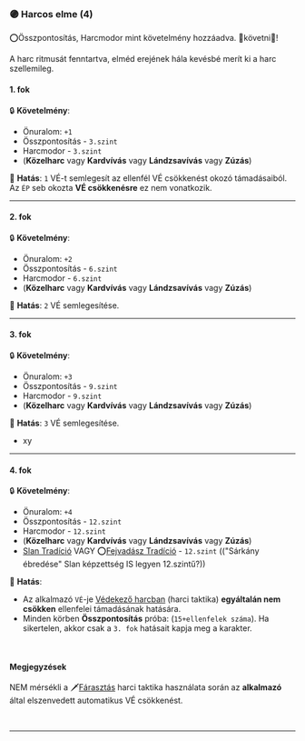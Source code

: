 ### 🟣 Harcos elme (4)

⭕Összpontosítás, Harcmodor mint követelmény hozzáadva. 👀követni👀!

A harc ritmusát fenntartva, elméd erejének hála kevésbé merít ki a harc szellemileg.

#### 1. fok

🔒 **Követelmény**:
- Önuralom: `+1`
- Összpontosítás - `3.szint`
- Harcmodor - `3.szint`
- (**Közelharc** vagy **Kardvívás** vagy **Lándzsavívás** vagy **Zúzás**)

🌟 **Hatás**: `1` VÉ-t semlegesít az ellenfél VÉ csökkenést okozó támadásaiból. Az `ÉP` seb okozta **VÉ csökkenésre** ez nem vonatkozik.

---
#### 2. fok

🔒 **Követelmény**:
- Önuralom: `+2`
- Összpontosítás - `6.szint`
- Harcmodor - `6.szint`
- (**Közelharc** vagy **Kardvívás** vagy **Lándzsavívás** vagy **Zúzás**)

🌟 **Hatás**: `2` VÉ semlegesítése.

---
#### 3. fok

🔒 **Követelmény**:
- Önuralom: `+3`
- Összpontosítás - `9.szint`
- Harcmodor - `9.szint`
- (**Közelharc** vagy **Kardvívás** vagy **Lándzsavívás** vagy **Zúzás**)

🌟 **Hatás**: `3` VÉ semlegesítése.
- xy

---
#### 4. fok

🔒 **Követelmény**:
- Önuralom: `+4`
- Összpontosítás - `12.szint`
- Harcmodor - `12.szint`
- (**Közelharc** vagy **Kardvívás** vagy **Lándzsavívás** vagy **Zúzás**)
- [Slan Tradíció](../053_01_slan_tradicio.md) VAGY ⭕[Fejvadász Tradíció](../053_02_fejvadasz_tradicio.md) - `12.szint`  (("Sárkány ébredése" Slan képzettség IS legyen 12.szintű?))

🌟 **Hatás**:
- Az alkalmazó `VÉ`-je [Védekező harcban](../064_02_harci_taktikak.md#v%C3%A9dekez%C5%91-harc) (harci taktika) **egyáltalán nem csökken** ellenfelei támadásának hatására.
- Minden körben **Összpontosítás** próba: (`15+ellenfelek száma`). Ha sikertelen, akkor csak a `3. fok` hatásait kapja meg a karakter.

<br />

#### Megjegyzések

NEM mérsékli a 🗡️[Fárasztás](../064_02_harci_taktikak.md#fárasztás) harci taktika használata során az **alkalmazó** által elszenvedett automatikus VÉ csökkenést.

<br />

---
